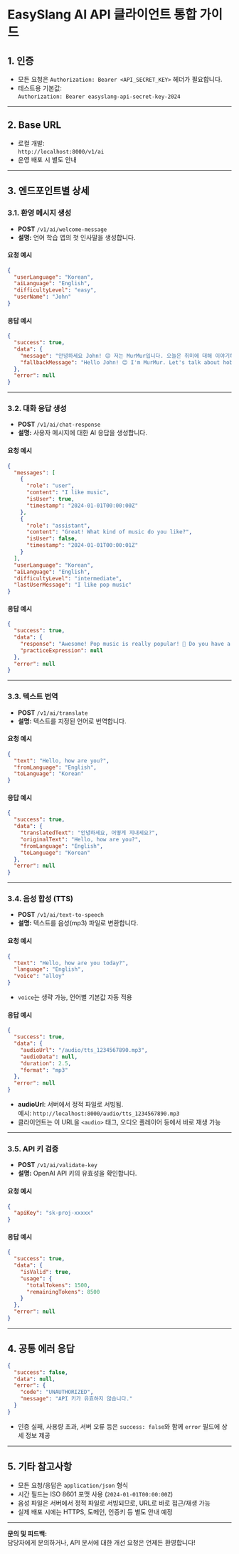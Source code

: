 # EasySlang AI API 클라이언트 통합 가이드

## 1. 인증

- 모든 요청은 `Authorization: Bearer <API_SECRET_KEY>` 헤더가 필요합니다.
- 테스트용 기본값:  
  `Authorization: Bearer easyslang-api-secret-key-2024`

---

## 2. Base URL

- 로컬 개발:  
  `http://localhost:8000/v1/ai`
- 운영 배포 시 별도 안내

---

## 3. 엔드포인트별 상세

### 3.1. 환영 메시지 생성

- **POST** `/v1/ai/welcome-message`
- **설명:** 언어 학습 앱의 첫 인사말을 생성합니다.

#### 요청 예시
```json
{
  "userLanguage": "Korean",
  "aiLanguage": "English",
  "difficultyLevel": "easy",
  "userName": "John"
}
```

#### 응답 예시
```json
{
  "success": true,
  "data": {
    "message": "안녕하세요 John! 😊 저는 MurMur입니다. 오늘은 취미에 대해 이야기해볼까요? 당신의 취미는 무엇인가요?",
    "fallbackMessage": "Hello John! 😊 I'm MurMur. Let's talk about hobbies today!"
  },
  "error": null
}
```

---

### 3.2. 대화 응답 생성

- **POST** `/v1/ai/chat-response`
- **설명:** 사용자 메시지에 대한 AI 응답을 생성합니다.

#### 요청 예시
```json
{
  "messages": [
    {
      "role": "user",
      "content": "I like music",
      "isUser": true,
      "timestamp": "2024-01-01T00:00:00Z"
    },
    {
      "role": "assistant",
      "content": "Great! What kind of music do you like?",
      "isUser": false,
      "timestamp": "2024-01-01T00:00:01Z"
    }
  ],
  "userLanguage": "Korean",
  "aiLanguage": "English",
  "difficultyLevel": "intermediate",
  "lastUserMessage": "I like pop music"
}
```

#### 응답 예시
```json
{
  "success": true,
  "data": {
    "response": "Awesome! Pop music is really popular! 🎵 Do you have a favorite pop artist? «인기 있는 팝 가수가 있나요?»",
    "practiceExpression": null
  },
  "error": null
}
```

---

### 3.3. 텍스트 번역

- **POST** `/v1/ai/translate`
- **설명:** 텍스트를 지정된 언어로 번역합니다.

#### 요청 예시
```json
{
  "text": "Hello, how are you?",
  "fromLanguage": "English",
  "toLanguage": "Korean"
}
```

#### 응답 예시
```json
{
  "success": true,
  "data": {
    "translatedText": "안녕하세요, 어떻게 지내세요?",
    "originalText": "Hello, how are you?",
    "fromLanguage": "English",
    "toLanguage": "Korean"
  },
  "error": null
}
```

---

### 3.4. 음성 합성 (TTS)

- **POST** `/v1/ai/text-to-speech`
- **설명:** 텍스트를 음성(mp3) 파일로 변환합니다.

#### 요청 예시
```json
{
  "text": "Hello, how are you today?",
  "language": "English",
  "voice": "alloy"
}
```
- `voice`는 생략 가능, 언어별 기본값 자동 적용

#### 응답 예시
```json
{
  "success": true,
  "data": {
    "audioUrl": "/audio/tts_1234567890.mp3",
    "audioData": null,
    "duration": 2.5,
    "format": "mp3"
  },
  "error": null
}
```
- **audioUrl**: 서버에서 정적 파일로 서빙됨.  
  예시: `http://localhost:8000/audio/tts_1234567890.mp3`
- 클라이언트는 이 URL을 `<audio>` 태그, 오디오 플레이어 등에서 바로 재생 가능

---

### 3.5. API 키 검증

- **POST** `/v1/ai/validate-key`
- **설명:** OpenAI API 키의 유효성을 확인합니다.

#### 요청 예시
```json
{
  "apiKey": "sk-proj-xxxxx"
}
```

#### 응답 예시
```json
{
  "success": true,
  "data": {
    "isValid": true,
    "usage": {
      "totalTokens": 1500,
      "remainingTokens": 8500
    }
  },
  "error": null
}
```

---

## 4. 공통 에러 응답

```json
{
  "success": false,
  "data": null,
  "error": {
    "code": "UNAUTHORIZED",
    "message": "API 키가 유효하지 않습니다."
  }
}
```
- 인증 실패, 사용량 초과, 서버 오류 등은 `success: false`와 함께 `error` 필드에 상세 정보 제공

---

## 5. 기타 참고사항

- 모든 요청/응답은 `application/json` 형식
- 시간 필드는 ISO 8601 포맷 사용 (`2024-01-01T00:00:00Z`)
- 음성 파일은 서버에서 정적 파일로 서빙되므로, URL로 바로 접근/재생 가능
- 실제 배포 시에는 HTTPS, 도메인, 인증키 등 별도 안내 예정

---

**문의 및 피드백:**  
담당자에게 문의하거나, API 문서에 대한 개선 요청은 언제든 환영합니다! 